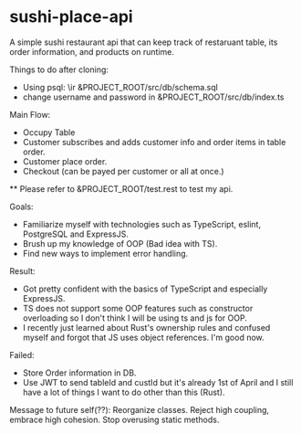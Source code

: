 # sushi-place-api
A simple sushi restaurant api that can keep track of restaruant table, its order information, and products on runtime.

Things to do after cloning:
  - Using psql: \ir &PROJECT_ROOT/src/db/schema.sql
  - change username and password in &PROJECT_ROOT/src/db/index.ts

Main Flow: 
  - Occupy Table
  - Customer subscribes and adds customer info and order items in table order.
  - Customer place order.
  - Checkout (can be payed per customer or all at once.)

** Please refer to &PROJECT_ROOT/test.rest to test my api.

Goals:
  - Familiarize myself with technologies such as TypeScript, eslint, PostgreSQL and ExpressJS.
  - Brush up my knowledge of OOP (Bad idea with TS).
  - Find new ways to implement error handling.

Result:
  - Got pretty confident with the basics of TypeScript and especially ExpressJS.
  - TS does not support some OOP features such as constructor overloading so I don't think I will be using ts and js for OOP.
  - I recently just learned about Rust's ownership rules and confused myself and forgot that JS uses object references. I'm good now.

Failed: 
  - Store Order information in DB.
  - Use JWT to send tableId and custId but it's already 1st of April and I still have a lot of things I want to do other than this (Rust).

Message to future self(??):
  Reorganize classes. Reject high coupling, embrace high cohesion. Stop overusing static methods.
